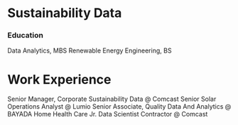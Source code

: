 # Sustainability Data

### Education
Data Analytics, MBS
Renewable Energy Engineering, BS

# Work Experience
Senior Manager, Corporate Sustainability Data @ Comcast
Senior Solar Operations Analyst @ Lumio
Senior Associate, Quality Data And Analytics @ BAYADA Home Health Care
Jr. Data Scientist Contractor @ Comcast
